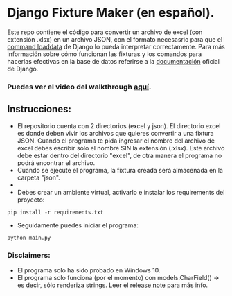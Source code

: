 # Django Fixture Maker (en español).

Este repo contiene el código para convertir un archivo de excel (con extensión .xlsx) en un archivo JSON, con el formato necesasrio para que el [command loaddata](https://docs.djangoproject.com/en/3.1/ref/django-admin/#django-admin-loaddata) de Django lo pueda interpretar correctamente.
Para más información sobre cómo funcionan las fixturas y los comandos para hacerlas efectivas en la base de datos referirse a la [documentación](https://docs.djangoproject.com/en/3.1/howto/initial-data/) oficial de Django.

### Puedes ver el video del walkthrough [aquí](https://youtu.be/KY-O_nJrlkw).

## Instrucciones:

* El repositorio cuenta con 2 directorios (excel y json). El directorio excel es donde deben vivir los archivos que quieres convertir a una fixtura JSON. Cuando el programa te pida ingresar el nombre del archivo de excel debes escribir sólo el nombre SIN la extensión (.xlsx). Este archivo debe estar dentro del directorio "excel", de otra manera el programa no podrá encontrar el archivo.
* Cuando se ejecute el programa, la fixtura creada será almacenada en la carpeta "json".
* 
* Debes crear un ambiente virtual, activarlo e instalar los requirements del proyecto:
```
pip install -r requirements.txt
```
* Seguidamente puedes iniciar el programa:
```
python main.py
```

### Disclaimers:
* El programa solo ha sido probado en Windows 10.
* El programa solo funciona (por el momento) con models.CharField() -> es decir, sólo renderiza strings. Leer el [release note](https://github.com/soloamilkar/django-fixtures-maker/releases/tag/v0.01) para más info.
